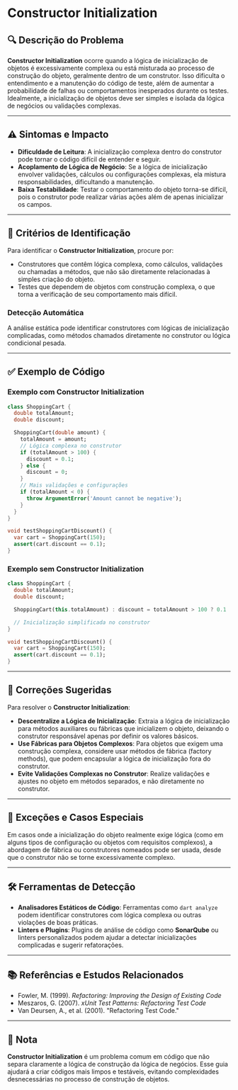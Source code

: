 # Constructor Initialization

## 🔍 Descrição do Problema
**Constructor Initialization** ocorre quando a lógica de inicialização de objetos é excessivamente complexa ou está misturada ao processo de construção do objeto, geralmente dentro de um construtor. Isso dificulta o entendimento e a manutenção do código de teste, além de aumentar a probabilidade de falhas ou comportamentos inesperados durante os testes. Idealmente, a inicialização de objetos deve ser simples e isolada da lógica de negócios ou validações complexas.

---

## ⚠️ Sintomas e Impacto
- **Dificuldade de Leitura**: A inicialização complexa dentro do construtor pode tornar o código difícil de entender e seguir.
- **Acoplamento de Lógica de Negócio**: Se a lógica de inicialização envolver validações, cálculos ou configurações complexas, ela mistura responsabilidades, dificultando a manutenção.
- **Baixa Testabilidade**: Testar o comportamento do objeto torna-se difícil, pois o construtor pode realizar várias ações além de apenas inicializar os campos.

---

## 🔑 Critérios de Identificação
Para identificar o **Constructor Initialization**, procure por:
- Construtores que contêm lógica complexa, como cálculos, validações ou chamadas a métodos, que não são diretamente relacionadas à simples criação do objeto.
- Testes que dependem de objetos com construção complexa, o que torna a verificação de seu comportamento mais difícil.

### Detecção Automática
A análise estática pode identificar construtores com lógicas de inicialização complicadas, como métodos chamados diretamente no construtor ou lógica condicional pesada.

---

## ✅ Exemplo de Código

### Exemplo com Constructor Initialization

```dart
class ShoppingCart {
  double totalAmount;
  double discount;

  ShoppingCart(double amount) {
    totalAmount = amount;
    // Lógica complexa no construtor
    if (totalAmount > 100) {
      discount = 0.1;
    } else {
      discount = 0;
    }
    // Mais validações e configurações
    if (totalAmount < 0) {
      throw ArgumentError('Amount cannot be negative');
    }
  }
}

void testShoppingCartDiscount() {
  var cart = ShoppingCart(150);
  assert(cart.discount == 0.1);
}
```

### Exemplo sem Constructor Initialization

```dart
class ShoppingCart {
  double totalAmount;
  double discount;

  ShoppingCart(this.totalAmount) : discount = totalAmount > 100 ? 0.1 : 0;

  // Inicialização simplificada no construtor
}

void testShoppingCartDiscount() {
  var cart = ShoppingCart(150);
  assert(cart.discount == 0.1);
}
```

---

## 🚀 Correções Sugeridas
Para resolver o **Constructor Initialization**:

- **Descentralize a Lógica de Inicialização**: Extraia a lógica de inicialização para métodos auxiliares ou fábricas que inicializem o objeto, deixando o construtor responsável apenas por definir os valores básicos.
- **Use Fábricas para Objetos Complexos**: Para objetos que exigem uma construção complexa, considere usar métodos de fábrica (factory methods), que podem encapsular a lógica de inicialização fora do construtor.
- **Evite Validações Complexas no Construtor**: Realize validações e ajustes no objeto em métodos separados, e não diretamente no construtor.

---

## 🌟 Exceções e Casos Especiais
Em casos onde a inicialização do objeto realmente exige lógica (como em alguns tipos de configuração ou objetos com requisitos complexos), a abordagem de fábrica ou construtores nomeados pode ser usada, desde que o construtor não se torne excessivamente complexo.

---

## 🛠 Ferramentas de Detecção
- **Analisadores Estáticos de Código**: Ferramentas como `dart analyze` podem identificar construtores com lógica complexa ou outras violações de boas práticas.
- **Linters e Plugins**: Plugins de análise de código como **SonarQube** ou linters personalizados podem ajudar a detectar inicializações complicadas e sugerir refatorações.

---

## 📚 Referências e Estudos Relacionados
- Fowler, M. (1999). *Refactoring: Improving the Design of Existing Code*
- Meszaros, G. (2007). *xUnit Test Patterns: Refactoring Test Code*
- Van Deursen, A., et al. (2001). "Refactoring Test Code."

---

## 📝 Nota
**Constructor Initialization** é um problema comum em código que não separa claramente a lógica de construção da lógica de negócios. Esse guia ajudará a criar códigos mais limpos e testáveis, evitando complexidades desnecessárias no processo de construção de objetos.
